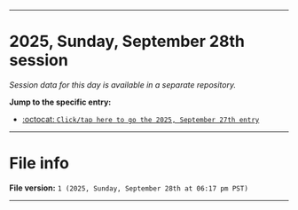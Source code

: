 
***

# 2025, Sunday, September 28th session

_Session data for this day is available in a separate repository._

**Jump to the specific entry:**

- [:octocat: `Click/tap here to go the 2025, September 27th entry`](https://github.com/seanpm2001/SeansLifeArchive_Images_TinyTower_Y2025/tree/SeansLifeArchive_Images_TinyTower_Y2025_Main-dev/2025/09_September/27/)

***

# File info

**File version:** `1 (2025, Sunday, September 28th at 06:17 pm PST)`

***

